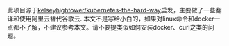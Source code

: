 此项目源于[kelseyhightower/kubernetes-the-hard-way](https://github.com/kelseyhightower/kubernetes-the-hard-way)启发，主要做了一些翻译和使用阿里云替代谷歌云.
本文不是写给小白的，如果对linux命令和docker一点都不了解，不建议参考本文。请不要提类似如何安装docker、curl之类的问题。